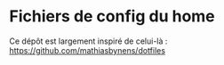 Fichiers de config du home
=======

Ce dépôt est largement inspiré de celui-là : https://github.com/mathiasbynens/dotfiles
